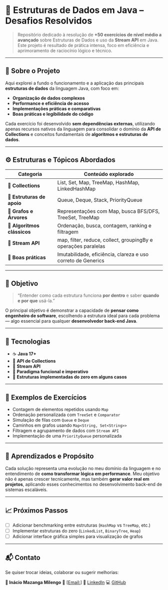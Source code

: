 
# 🚀 Estruturas de Dados em Java – Desafios Resolvidos

> Repositório dedicado à resolução de **+50 exercícios de nível médio a avançado** sobre Estruturas de Dados e uso da **Stream API** em Java.
> Este projeto é resultado de prática intensa, foco em eficiência e aprimoramento de raciocínio lógico e técnico.

---

## 🧠 Sobre o Projeto

Aqui explorei a fundo o funcionamento e a aplicação das principais **estruturas de dados** da linguagem Java, com foco em:

* **Organização de dados complexos**
* **Performance e eficiência de acesso**
* **Implementações práticas e comparativas**
* **Boas práticas e legibilidade do código**

Cada exercício foi desenvolvido **sem dependências externas**, utilizando apenas recursos nativos da linguagem para consolidar o domínio da **API de Collections** e conceitos fundamentais de **algoritmos e estruturas de dados**.

---

## ⚙️ Estruturas e Tópicos Abordados

| Categoria                   | Conteúdo explorado                                             |
| --------------------------- | -------------------------------------------------------------- |
| 🔹 **Collections**          | List, Set, Map, TreeMap, HashMap, LinkedHashMap                |
| 🔹 **Estruturas de apoio**  | Queue, Deque, Stack, PriorityQueue                             |
| 🔹 **Grafos e Árvores**     | Representações com Map, busca BFS/DFS, TreeSet, TreeMap        |
| 🔹 **Algoritmos clássicos** | Ordenação, busca, contagem, ranking e filtragem                |
| 🔹 **Stream API**           | map, filter, reduce, collect, groupingBy e operações paralelas |
| 🔹 **Boas práticas**        | Imutabilidade, eficiência, clareza e uso correto de Generics   |

---

## 🧩 Objetivo

> “Entender como cada estrutura funciona **por dentro** e saber **quando e por que** usá-la.”

O principal objetivo é demonstrar a capacidade de **pensar como engenheiro de software**, escolhendo a estrutura ideal para cada problema — algo essencial para qualquer **desenvolvedor back-end Java**.

---

## 🧰 Tecnologias

* ☕ **Java 17+**
* 🧩 **API de Collections**
* 🔁 **Stream API**
* 🧮 **Paradigma funcional e imperativo**
* 🧱 **Estruturas implementadas do zero em alguns casos**

---

## 🧪 Exemplos de Exercícios

* Contagem de elementos repetidos usando `Map`
* Ordenação personalizada com `TreeSet` e `Comparator`
* Simulação de filas com `Queue` e `Deque`
* Caminhos em grafos usando `Map<String, Set<String>>`
* Filtragem e agrupamento de dados com `Stream API`
* Implementação de uma `PriorityQueue` personalizada

---

## 🌱 Aprendizados e Propósito

Cada solução representa uma evolução no meu domínio da linguagem e no entendimento de **como transformar lógica em performance**.
Meu objetivo não é apenas crescer tecnicamente, mas também **gerar valor real em projetos**, aplicando esses conhecimentos no desenvolvimento back-end de sistemas escaláveis.

---

## 📈 Próximos Passos

* [ ] Adicionar benchmarking entre estruturas (`HashMap` vs `TreeMap`, etc.)
* [ ] Implementar estruturas do zero (`LinkedList`, `BinaryTree`, `Heap`)
* [ ] Adicionar interface gráfica simples para visualização de grafos

---

## 📬 Contato

Se quiser trocar ideias, colaborar ou sugerir melhorias:

**👤 Inácio Mazanga Milengo**
📧 [[Email:](mailto:milengoinacio@gmail.com)]
💼 [LinkedIn](https://www.linkedin.com/in/immilengo)
💻 [GitHub](https://github.com/Immilengo)
